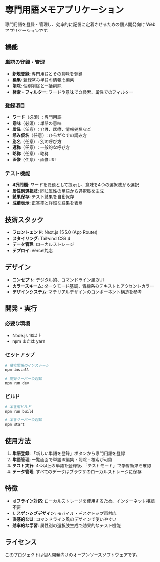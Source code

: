 # 専門用語メモアプリケーション

専門用語を登録・管理し、効率的に記憶に定着させるための個人開発向け Web アプリケーションです。

## 機能

### 単語の登録・管理
- **新規登録**: 専門用語とその意味を登録
- **編集**: 登録済み単語の情報を編集
- **削除**: 個別削除と一括削除
- **検索・フィルター**: ワードや意味での検索、属性でのフィルター

### 登録項目
- **ワード**（必須）: 専門用語
- **意味**（必須）: 単語の意味
- **属性**（任意）: 介護、医療、情報処理など
- **読み仮名**（任意）: ひらがなでの読み方
- **別名**（任意）: 別の呼び方
- **通称**（任意）: 一般的な呼び方
- **略称**（任意）: 略称
- **画像**（任意）: 画像URL

### テスト機能
- **4択問題**: ワードを問題として提示し、意味を4つの選択肢から選択
- **属性別選択肢**: 同じ属性の単語から選択肢を生成
- **結果保存**: テスト結果を自動保存
- **成績表示**: 正答率と詳細な結果を表示

## 技術スタック

- **フロントエンド**: Next.js 15.5.0 (App Router)
- **スタイリング**: Tailwind CSS 4
- **データ管理**: ローカルストレージ
- **デプロイ**: Vercel対応

## デザイン

- **コンセプト**: デジタル的、コマンドライン風のUI
- **カラースキーム**: ダークモード基調、青緑系のテキストとアクセントカラー
- **デザインシステム**: マテリアルデザインのコンポーネント構造を参考

## 開発・実行

### 必要な環境
- Node.js 18以上
- npm または yarn

### セットアップ
```bash
# 依存関係のインストール
npm install

# 開発サーバーの起動
npm run dev
```

### ビルド
```bash
# 本番用ビルド
npm run build

# 本番サーバーの起動
npm start
```

## 使用方法

1. **単語登録**: 「新しい単語を登録」ボタンから専門用語を登録
2. **単語管理**: 一覧画面で単語の編集・削除・検索が可能
3. **テスト実行**: 4つ以上の単語を登録後、「テストモード」で学習効果を確認
4. **データ管理**: すべてのデータはブラウザのローカルストレージに保存

## 特徴

- **オフライン対応**: ローカルストレージを使用するため、インターネット接続不要
- **レスポンシブデザイン**: モバイル・デスクトップ両対応
- **直感的なUI**: コマンドライン風のデザインで使いやすい
- **効率的な学習**: 属性別の選択肢生成で効果的なテスト機能

## ライセンス

このプロジェクトは個人開発向けのオープンソースソフトウェアです。
